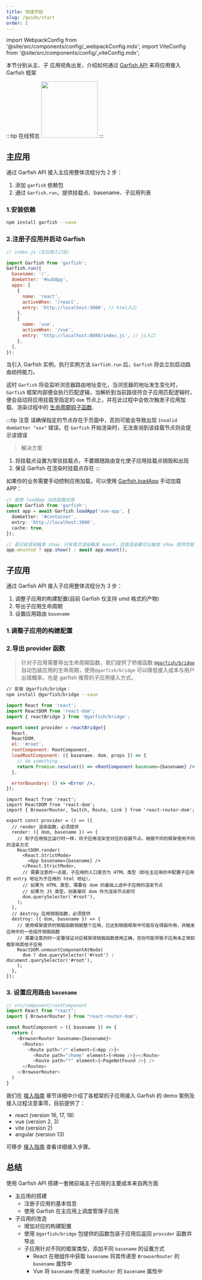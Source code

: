 ```yaml
---
title: 快速开始
slug: /guide/start
order: 2
---
```


import WebpackConfig from '@site/src/components/config/_webpackConfig.mdx';
import ViteConfig from '@site/src/components/config/_viteConfig.mdx';

本节分别从主、子 应用视角出发，介绍如何通过 [Garfish API](/api) 来将应用接入 Garfish 框架

:::tip 在线预览
<a href="https://stackblitz.com/edit/github-7tm8gk?file=main/src/App.js"><img src="https://developer.stackblitz.com/img/open_in_stackblitz.svg" width="150"/></a>
:::

## 主应用

通过 Garfish API 接入主应用整体流程分为 2 步：

1. 添加 `garfish` 依赖包
2. 通过 `Garfish.run`，提供挂载点、basename、子应用列表

### 1.安装依赖

```bash npm2yarn
npm install garfish --save
```

### 2.注册子应用并启动 Garfish

```js
// index.js（主应用入口处）

import Garfish from 'garfish';
Garfish.run({
  basename: '/',
  domGetter: '#subApp',
  apps: [
    {
      name: 'react',
      activeWhen: '/react',
      entry: 'http://localhost:3000', // html入口
    },
    {
      name: 'vue',
      activeWhen: '/vue',
      entry: 'http://localhost:8080/index.js', // js入口
    },
  ],
});
```

当引入 Garfish 实例，执行实例方法 `Garfish.run` 后，`Garfish` 将会立刻启动路由劫持能力。

这时 `Garfish` 将会监听浏览器路由地址变化，当浏览器的地址发生变化时，`Garfish` 框架内部便会执行匹配逻辑，当解析到当前路径符合子应用匹配逻辑时，便会自动将应用挂载至指定的 `dom` 节点上，并在此过程中会依次触发子应用加载、渲染过程中的 [生命周期钩子函数](/guide/lifecycle).

:::tip 注意
请确保指定的节点存在于页面中，否则可能会导致出现 `Invalid domGetter "xxx"​` 错误。在 `Garfish` 开始渲染时，无法查询到该挂载节点则会提示该错误

> 解决方案

1. 将挂载点设置为常驻挂载点，不要跟随路由变化使子应用挂载点销毁和出现
2. 保证 Garfish 在渲染时挂载点存在
:::

如果你的业务需要手动控制应用加载，可以使用 [Garfish.loadApp](/api/loadApp.md) 手动加载 APP：

```typescript
// 使用 loadApp 动态挂载应用
import Garfish from 'garfish';
const app = await Garfish.loadApp('vue-app', {
  domGetter: '#container',
  entry: 'http://localhost:3000',
  cache: true,
});

// 若已经渲染触发 show，只有首次渲染触发 mount，后面渲染都可以触发 show 提供性能
app.mounted ? app.show() : await app.mount();
```

## 子应用

通过 Garfish API 接入子应用整体流程分为 3 步：

1. 调整子应用的构建配置(目前 Garfish 仅支持 umd 格式的产物)
2. 导出子应用生命周期
3. 设置应用路由 `basename`

### 1.调整子应用的构建配置

<Tabs>
  <TabItem value="Webpack" label="Webpack" default>

<WebpackConfig />

   </TabItem>
   <TabItem value="vite" label="Vite" default>

<ViteConfig />

  </TabItem>
</Tabs>

### 2.导出 provider 函数

> 针对子应用需要导出生命周期函数，我们提供了桥接函数 [`@garfish/bridge`](/guide/bridge) 自动包装应用的生命周期，使用`@garfish/bridge` 可以降低接入成本与用户出错概率，也是 garfish 推荐的子应用接入方式。

```bash npm2yarn
// 安装 @garfish/bridge：
npm install @garfish/bridge --save
```

<Tabs>
  <TabItem value="Webpack" label="使用 @garfish/bridge 接入" default>

```jsx
import React from 'react';
import ReactDOM from 'react-dom';
import { reactBridge } from '@garfish/bridge';

export const provider = reactBridge({
  React,
  ReactDOM,
  el: '#root',
  rootComponent: RootComponent,
  loadRootComponent: ({ basename, dom, props }) => {
    // do something...
    return Promise.resolve(() => <RootComponent basename={basename} />);
  },

  errorBoundary: () => <Error />,
});
```

  </TabItem>
  <TabItem value="vite" label="自定义导出函数" default>

```tsx
import React from 'react';
import ReactDOM from 'react-dom';
import { BrowserRouter, Switch, Route, Link } from 'react-router-dom';

export const provider = () => ({
  // render 渲染函数，必须提供
  render: ({ dom, basename }) => {
    // 和子应用独立运行时一样，将子应用渲染至对应的容器节点，根据不同的框架使用不同的渲染方式
    ReactDOM.render(
      <React.StrictMode>
        <App basename={basename} />
      </React.StrictMode>,
      // 需要注意的一点是，子应用的入口是否为 HTML 类型（即在主应用的中配置子应用的 entry 地址为子应用的 html 地址），
      // 如果为 HTML 类型，需要在 dom 的基础上选中子应用的渲染节点
      // 如果为 JS 类型，则直接将 dom 作为渲染节点即可
      dom.querySelector('#root'),
    );
  },
  // destroy 应用销毁函数，必须提供
  destroy: ({ dom, basename }) => {
    // 使用框架提供的销毁函数销毁整个应用，已达到销毁框架中可能存在得副作用，并触发应用中的一些组件销毁函数
    // 需要注意的时一定要保证对应框架得销毁函数使用正确，否则可能导致子应用未正常卸载影响其他子应用
    ReactDOM.unmountComponentAtNode(
      dom ? dom.querySelector('#root') : document.querySelector('#root'),
    );
  },
});
```

  </TabItem>
</Tabs>

### 3. 设置应用路由 `basename`

```ts
// src/component/rootComponent
import React from "react";
import { BrowserRouter } from "react-router-dom";

const RootComponent = ({ basename }) => {
  return (
    <BrowserRouter basename={basename}>
      <Routes>
        <Route path="/" element={<App />}>
          <Route path="/home" element={<Home />}></Route>
          <Route path="*" element={<PageNotFound />} />
      </Routes>
    </BrowserRouter>
  )
}
```

我们在 [接入指南](/guide/demo) 章节详细中介绍了各框架的子应用接入 Garfish 的 demo 案例及接入过程注意事项，目前提供了：

- react (version 16, 17, 18)
- vue (version 2, 3)
- vite (version 2)
- angular (version 13)

可移步 [接入指南](/guide/demo) 查看详细接入步骤。

## 总结

使用 Garfish API 搭建一套微前端主子应用的主要成本来自两方面

- 主应用的搭建
  - 注册子应用的基本信息
  - 使用 Garfish 在主应用上调度管理子应用
- 子应用的改造
  - 增加对应的构建配置
  - 使用 `@garfish/bridge` 包提供的函数包装子应用后返回 `provider` 函数并导出
  - 子应用针对不同的框架类型，添加不同 `basename` 的设置方式
    - React 在根组件中获取 `basename` 将其传递至 `BrowserRouter` 的 `basename` 属性中
    - Vue 将 `basename` 传递至 `VueRouter` 的 `basename` 属性中
